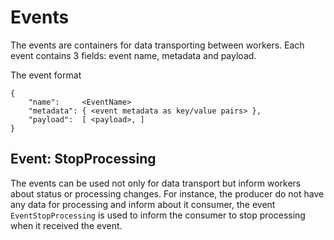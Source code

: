 # Events

The events are containers for data transporting  between workers. Each event contains 3 fields: event name, metadata and payload.

The event format
```
{
    "name":     <EventName>
    "metadata": { <event metadata as key/value pairs> },
    "payload":  [ <payload>, ]
}
```

## Event: StopProcessing

The events can be used not only for data transport but inform workers about status or processing changes. For instance, the producer do not have any data for processing and inform about it consumer, the event `EventStopProcessing` is used to inform the consumer to stop processing when it received the event. 


